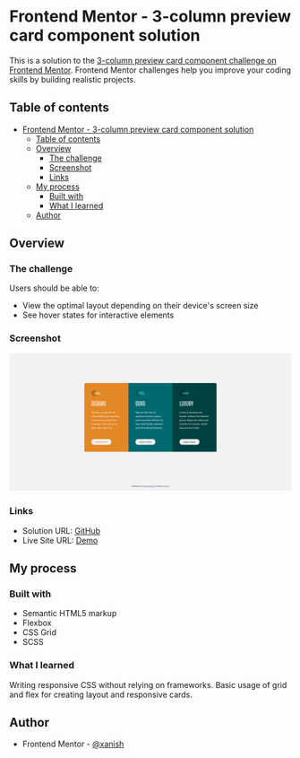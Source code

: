 # Frontend Mentor - 3-column preview card component solution

This is a solution to the [3-column preview card component challenge on Frontend Mentor](https://www.frontendmentor.io/challenges/3column-preview-card-component-pH92eAR2-). Frontend Mentor challenges help you improve your coding skills by building realistic projects. 

## Table of contents

- [Frontend Mentor - 3-column preview card component solution](#frontend-mentor---3-column-preview-card-component-solution)
  - [Table of contents](#table-of-contents)
  - [Overview](#overview)
    - [The challenge](#the-challenge)
    - [Screenshot](#screenshot)
    - [Links](#links)
  - [My process](#my-process)
    - [Built with](#built-with)
    - [What I learned](#what-i-learned)
  - [Author](#author)

## Overview

### The challenge

Users should be able to:

- View the optimal layout depending on their device's screen size
- See hover states for interactive elements

### Screenshot

![](./screenshot.png)

### Links

- Solution URL: [GitHub](https://github.com/xanish/frontendmentorio/tree/main/src/3-column-preview-card-component)
- Live Site URL: [Demo](https://xanish.github.io/frontendmentorio/src3-column-preview-card-component/)

## My process

### Built with

- Semantic HTML5 markup
- Flexbox
- CSS Grid
- SCSS

### What I learned

Writing responsive CSS without relying on frameworks. Basic usage of grid and flex for creating layout and responsive cards.

## Author

- Frontend Mentor - [@xanish](https://www.frontendmentor.io/profile/xanish)
